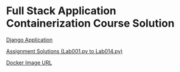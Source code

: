 
# Full Stack Application Containerization Course Solution




  

[Django Application](https://github.com/hariharan-tech/fullstack_containerize_solution/tree/master/LibraryGuest)  

[Assignment Solutions (Lab001.py to Lab014.py)](https://github.com/hariharan-tech/fullstack_containerize_solution/tree/master/assignment_solution)

[Docker Image URL](https://hub.docker.com/r/hariharantech/library_guest_web)
